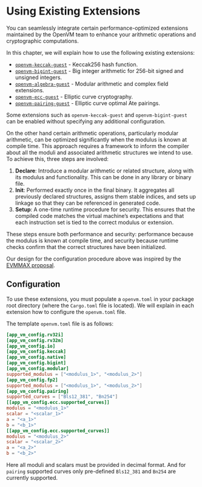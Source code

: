 # Using Existing Extensions

You can seamlessly integrate certain performance-optimized extensions maintained by the OpenVM team to enhance your arithmetic operations and cryptographic computations.

In this chapter, we will explain how to use the following existing extensions:

- [`openvm-keccak-guest`](./keccak.md) - Keccak256 hash function.
- [`openvm-bigint-guest`](./bigint.md) - Big integer arithmetic for 256-bit signed and unsigned integers.
- [`openvm-algebra-guest`](./algebra.md) - Modular arithmetic and complex field extensions.
- [`openvm-ecc-guest`](./ecc.md) - Elliptic curve cryptography.
- [`openvm-pairing-guest`](./pairing.md) - Elliptic curve optimal Ate pairings.

Some extensions such as `openvm-keccak-guest` and `openvm-bigint-guest` can be enabled without specifying any additional configuration.

On the other hand certain arithmetic operations, particularly modular arithmetic, can be optimized significantly when the modulus is known at compile time. This approach requires a framework to inform the compiler about all the moduli and associated arithmetic structures we intend to use. To achieve this, three steps are involved:

1. **Declare**: Introduce a modular arithmetic or related structure, along with its modulus and functionality. This can be done in any library or binary file.
2. **Init**: Performed exactly once in the final binary. It aggregates all previously declared structures, assigns them stable indices, and sets up linkage so that they can be referenced in generated code.
3. **Setup**: A one-time runtime procedure for security. This ensures that the compiled code matches the virtual machine’s expectations and that each instruction set is tied to the correct modulus or extension.

These steps ensure both performance and security: performance because the modulus is known at compile time, and security because runtime checks confirm that the correct structures have been initialized.

Our design for the configuration procedure above was inspired by the [EVMMAX proposal](https://github.com/jwasinger/EIPs/blob/evmmax-2/EIPS/eip-6601.md).

## Configuration

To use these extensions, you must populate a `openvm.toml` in your package root directory (where the `Cargo.toml` file is located).
We will explain in each extension how to configure the `openvm.toml` file.

The template `openvm.toml` file is as follows:

```toml
[app_vm_config.rv32i]
[app_vm_config.rv32m]
[app_vm_config.io]
[app_vm_config.keccak]
[app_vm_config.native]
[app_vm_config.bigint]
[app_vm_config.modular]
supported_modulus = ["<modulus_1>", "<modulus_2>"]
[app_vm_config.fp2]
supported_modulus = ["<modulus_1>", "<modulus_2>"]
[app_vm_config.pairing]
supported_curves = ["Bls12_381", "Bn254"]
[[app_vm_config.ecc.supported_curves]]
modulus = "<modulus_1>"
scalar = "<scalar_1>"
a = "<a_1>"
b = "<b_1>"
[[app_vm_config.ecc.supported_curves]]
modulus = "<modulus_2>"
scalar = "<scalar_2>"
a = "<a_2>"
b = "<b_2>"
```

Here all moduli and scalars must be provided in decimal format. And for `pairing` supported curves only pre-defined `Bls12_381` and `Bn254` are currently supported.
